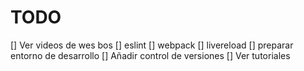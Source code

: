 # TODO
[] Ver videos de wes bos
	[] eslint
	[] webpack
	[] livereload
[] preparar entorno de desarrollo
[] Añadir control de versiones
[] Ver tutoriales
